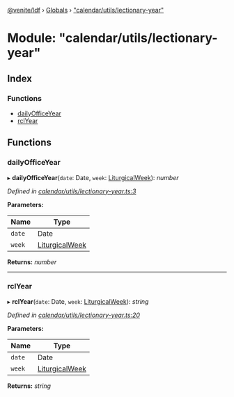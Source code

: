 [@venite/ldf](../README.md) › [Globals](../globals.md) › ["calendar/utils/lectionary-year"](_calendar_utils_lectionary_year_.md)

# Module: "calendar/utils/lectionary-year"

## Index

### Functions

* [dailyOfficeYear](_calendar_utils_lectionary_year_.md#dailyofficeyear)
* [rclYear](_calendar_utils_lectionary_year_.md#rclyear)

## Functions

###  dailyOfficeYear

▸ **dailyOfficeYear**(`date`: Date, `week`: [LiturgicalWeek](../classes/_calendar_liturgical_week_.liturgicalweek.md)): *number*

*Defined in [calendar/utils/lectionary-year.ts:3](https://github.com/gbj/venite/blob/46ac2a91/ldf/src/calendar/utils/lectionary-year.ts#L3)*

**Parameters:**

Name | Type |
------ | ------ |
`date` | Date |
`week` | [LiturgicalWeek](../classes/_calendar_liturgical_week_.liturgicalweek.md) |

**Returns:** *number*

___

###  rclYear

▸ **rclYear**(`date`: Date, `week`: [LiturgicalWeek](../classes/_calendar_liturgical_week_.liturgicalweek.md)): *string*

*Defined in [calendar/utils/lectionary-year.ts:20](https://github.com/gbj/venite/blob/46ac2a91/ldf/src/calendar/utils/lectionary-year.ts#L20)*

**Parameters:**

Name | Type |
------ | ------ |
`date` | Date |
`week` | [LiturgicalWeek](../classes/_calendar_liturgical_week_.liturgicalweek.md) |

**Returns:** *string*
